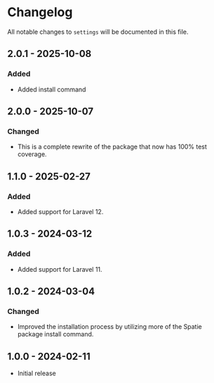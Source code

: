 # Changelog

All notable changes to `settings` will be documented in this file.

## 2.0.1 - 2025-10-08

### Added

-   Added install command

## 2.0.0 - 2025-10-07

### Changed

-   This is a complete rewrite of the package that now has 100% test coverage.

## 1.1.0 - 2025-02-27

### Added

-   Added support for Laravel 12.

## 1.0.3 - 2024-03-12

### Added

-   Added support for Laravel 11.

## 1.0.2 - 2024-03-04

### Changed

-   Improved the installation process by utilizing more of the Spatie package install command.

## 1.0.0 - 2024-02-11

-   Initial release
